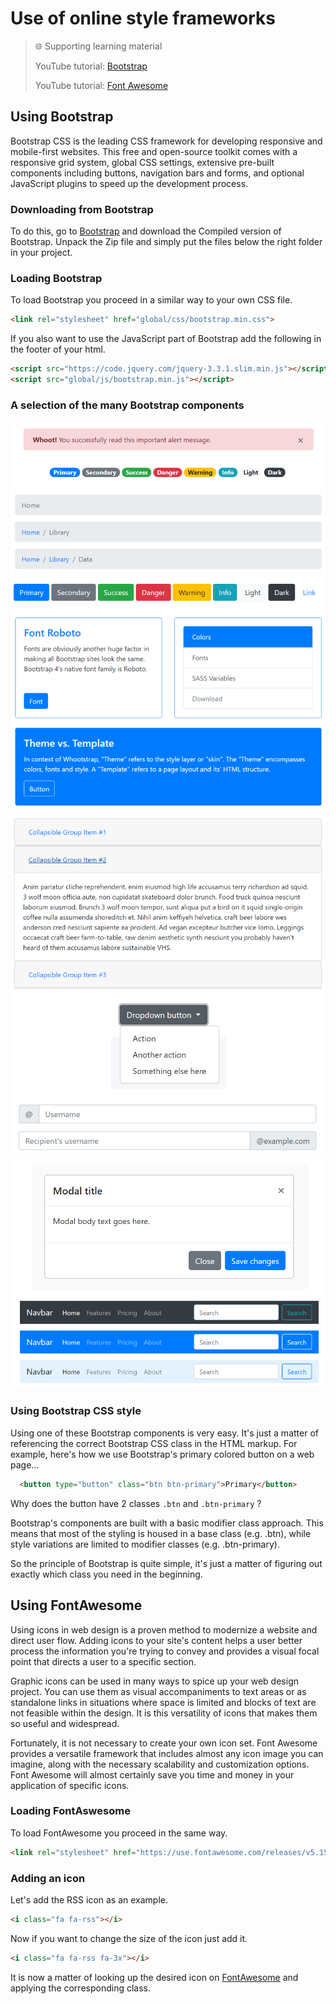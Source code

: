 # Use of online style frameworks

> 🌐 Supporting learning material
>
> YouTube tutorial: [Bootstrap](https://www.linkedin.com/learning/bootstrap-4-essential-training)
>
> YouTube tutorial: [Font Awesome](https://www.youtube.com/watch?v=rXiO4bm2Zpc)

## Using Bootstrap

Bootstrap CSS is the leading CSS framework for developing responsive and mobile-first websites. This free and open-source toolkit comes with a responsive grid system, global CSS settings, extensive pre-built components including buttons, navigation bars and forms, and optional JavaScript plugins to speed up the development process.

### Downloading from Bootstrap

To do this, go to [Bootstrap](https://getbootstrap.com/docs/4.6/getting-started/download/) and download the Compiled version of Bootstrap. Unpack the Zip file and simply put the files below the right folder in your project.

### Loading Bootstrap

To load Bootstrap you proceed in a similar way to your own CSS file.

```html
<link rel="stylesheet" href="global/css/bootstrap.min.css">
```

If you also want to use the JavaScript part of Bootstrap add the following in the footer of your html.

```html
<script src="https://code.jquery.com/jquery-3.3.1.slim.min.js"></script>
<script src="global/js/bootstrap.min.js"></script>
```

### A selection of the many Bootstrap components

![download](./images/image1.png)
![download](./images/image2.png)
![download](./images/image3.png)

### Using Bootstrap CSS style

Using one of these Bootstrap components is very easy. It's just a matter of referencing the correct Bootstrap CSS class in the HTML markup. For example, here's how we use Bootstrap's primary colored button on a web page...

```html
  <button type="button" class="btn btn-primary">Primary</button>
```
Why does the button have 2 classes `.btn` and `.btn-primary` ?

Bootstrap's components are built with a basic modifier class approach. This means that most of the styling is housed in a base class (e.g. .btn), while style variations are limited to modifier classes (e.g. .btn-primary).

So the principle of Bootstrap is quite simple, it's just a matter of figuring out exactly which class you need in the beginning.

## Using FontAwesome

Using icons in web design is a proven method to modernize a website and direct user flow. Adding icons to your site's content helps a user better process the information you're trying to convey and provides a visual focal point that directs a user to a specific section.

Graphic icons can be used in many ways to spice up your web design project. You can use them as visual accompaniments to text areas or as standalone links in situations where space is limited and blocks of text are not feasible within the design. It is this versatility of icons that makes them so useful and widespread.

Fortunately, it is not necessary to create your own icon set. Font Awesome provides a versatile framework that includes almost any icon image you can imagine, along with the necessary scalability and customization options. Font Awesome will almost certainly save you time and money in your application of specific icons.

### Loading FontAswesome

To load FontAwesome you proceed in the same way.

```html
<link rel="stylesheet" href="https://use.fontawesome.com/releases/v5.15.4/css/all.css" type="text/css"/>
```

### Adding an icon 

Let's add the RSS icon as an example.

```html
<i class="fa fa-rss"></i>
```

Now if you want to change the size of the icon just add it.

```html
<i class="fa fa-rss fa-3x"></i>
```

It is now a matter of looking up the desired icon on [FontAwesome](https://fontawesome.com/icons) and applying the corresponding class.